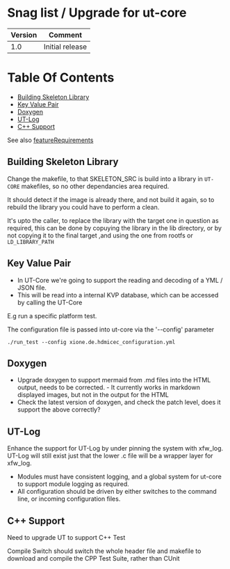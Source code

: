 # Snag list / Upgrade for ut-core
 
|Version|Comment|
|--------|-------|
|1.0|Initial release|
 

# Table Of Contents
 
- [Building Skeleton Library](Building-Skeleton-Library)
- [Key Value Pair](Key-Value-Pair)
- [Doxygen](Doxygen())
- [UT-Log](UT-Log)
- [C++ Support](C++-Support)
 
 See also [featureRequirements](ut-core-featureRequirements.md)

## Building Skeleton Library
 
Change the makefile, to that SKELETON_SRC is build into a library in `UT-CORE` makefiles, so no other dependancies area required.
 
It should detect if the image is already there, and not build it again, so to rebuild the library you could have to perform a clean.
 
It's upto the caller, to replace the library with the target one in question as required, this can be done by copuying the library in the lib directory, or by not copying it to the final target ,and using the one from rootfs or `LD_LIBRARY_PATH`

## Key Value Pair
 
- In UT-Core we're going to support the reading and decoding of a YML / JSON file.
- This will be read into a internal KVP database, which can be accessed by calling the UT-Core
 
E.g run a specific platform test.
 
The configuration file is passed into ut-core via the '--config' parameter
 
`./run_test --config xione.de.hdmicec_configuration.yml`
 
 
## Doxygen

- Upgrade doxygen to support mermaid from .md files into the HTML output, needs to be corrected.
                - It currently works in markdown displayed images, but not in the output for the HTML
- Check the latest version of doxygen, and check the patch level, does it support the above correctly?

## UT-Log

Enhance the support for UT-Log by under pinning the system with xfw_log. UT-Log will still exist just that the lower .c file will be a wrapper layer for xfw_log.

- Modules must have consistent logging, and a global system for ut-core to support module logging as required.
- All configuration should be driven by either switches to the command line, or incoming configuration files.

## C++ Support

Need to upgrade UT to support C++ Test

Compile Switch should switch the whole header file and makefile to download and compile the CPP Test Suite, rather than CUnit




